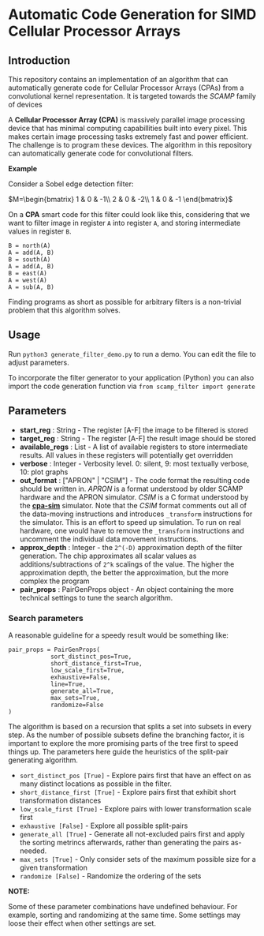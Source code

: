 # Automatic Code Generation for SIMD Cellular Processor Arrays

## Introduction
This repository contains an implementation of an algorithm that can automatically generate code for Cellular Processor Arrays (CPAs) from a convolutional kernel representation. It is targeted towards the *SCAMP* family of devices

A **Cellular Processor Array (CPA)** is massively parallel image processing device that has minimal computing capabillities built into every pixel. This makes certain image processing tasks extremely fast and power efficient. The challenge is to program these devices. The algorithm in this repository can automatically generate code for convolutional filters.

**Example**

Consider a Sobel edge detection filter:

$M=\begin{bmatrix}
1 & 0 & -1\\
2 & 0 & -2\\
1 & 0 & -1
\end{bmatrix}$

On a **CPA** smart code for this filter could look like this, considering that we want to filter image in register `A` into register `A`, and storing intermediate values in register `B`.

```
B = north(A)
A = add(A, B)
B = south(A)
A = add(A, B)
B = east(A)
A = west(A)
A = sub(A, B)
```

Finding programs as short as possible for arbitrary filters is a non-trivial problem that this algorithm solves.

## Usage

Run
`python3 generate_filter_demo.py` to run a demo. You can edit the file to adjust parameters. 

To incorporate the filter generator to your application (Python) you can also import the code generation function via `from scamp_filter import generate`


## Parameters
* **start_reg** : String - The register [A-F] the image to be filtered is stored
* **target_reg** : String - The register [A-F] the result image should be stored
* **available_regs** : List - A list of available registers to store intermediate results. All values in these registers will potentially get overridden
* **verbose** : Integer - Verbosity level. 0: silent, 9: most textually verbose, 10: plot graphs
* **out_format** : ["APRON" | "CSIM"] - The code format the resulting code should be written in. *APRON* is a format understood by older SCAMP hardware and the APRON simulator. *CSIM* is a C format understood by the **[cpa-sim](https://github.com/najiji/cpa-sim)** simulator. Note that the *CSIM* format comments out all of the data-moving instructions and introduces `_transform` instructions for the simulator. This is an effort to speed up simulation. To run on real hardware, one would have to remove the `_transform` instructions and uncomment the individual data movement instructions.
* **approx_depth** : Integer - the `2^(-D)` approximation depth of the filter generation. The chip approximates all scalar values as additions/subtractions of `2^k` scalings of the value. The higher the approximation depth, the better the approximation, but the more complex the program
* **pair_props** : PairGenProps object - An object containing the more technical settings to tune the search algorithm. 


### Search parameters
A reasonable guideline for a speedy result would be something like:

```
pair_props = PairGenProps(
            sort_distinct_pos=True,
            short_distance_first=True,
            low_scale_first=True,
            exhaustive=False,
            line=True,
            generate_all=True,
            max_sets=True,
            randomize=False
)
```

The algorithm is based on a recursion that splits a set into subsets in every step. As the number of possible subsets define the branching factor, it is important to explore the more promising parts of the tree first to speed things up. The parameters here guide the heuristics of the split-pair generating algorithm. 

* `sort_distinct_pos [True]` - Explore pairs first that have an effect on as many distinct locations as possible in the filter.
* `short_distance_first [True]` - Explore pairs first that exhibit short transformation distances
* `low_scale_first [True]` - Explore pairs with lower transformation scale first
* `exhaustive [False]` - Explore all possible split-pairs
* `generate_all [True]` - Generate all not-excluded pairs first and apply the sorting metrincs afterwards, rather than generating the pairs as-needed.
* `max_sets [True]` - Only consider sets of the maximum possible size for a given transformation
* `randomize [False]` - Randomize the ordering of the sets

**NOTE:**

Some of these parameter combinations have undefined behaviour. For example, sorting and randomizing at the same time. Some settings may loose their effect when other settings are set. 